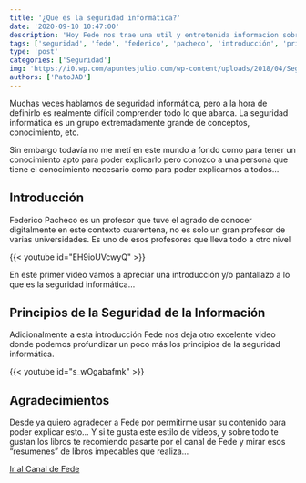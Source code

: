 ```yaml
---
title: '¿Que es la seguridad informática?'
date: '2020-09-10 10:47:00'
description: 'Hoy Fede nos trae una util y entretenida informacion sobre ¿que es la seguridad informática?'
tags: ['seguridad', 'fede', 'federico', 'pacheco', 'introducción', 'principios']
type: 'post'
categories: ['Seguridad']
img: 'https://i0.wp.com/apuntesjulio.com/wp-content/uploads/2018/04/Seguridad-Inform%C3%A1tica.jpg?fit=900%2C400&ssl=1'
authors: ['PatoJAD']
---
```


Muchas veces hablamos de seguridad informática, pero a la hora de definirlo es realmente difícil comprender todo lo que abarca. La seguridad informática es un grupo extremadamente grande de conceptos, conocimiento, etc.

Sin embargo todavía no me metí en este mundo a fondo como para tener un conocimiento apto para poder explicarlo pero conozco a una persona que tiene el conocimiento necesario como para poder explicarnos a todos…

## Introducción

Federico Pacheco es un profesor que tuve el agrado de conocer digitalmente en este contexto cuarentena, no es solo un gran profesor de varias universidades. Es uno de esos profesores que lleva todo a otro nivel

{{< youtube id="EH9ioUVcwyQ" >}}

En este primer video vamos a apreciar una introducción y/o pantallazo a lo que es la seguridad informática…

## Principios de la Seguridad de la Información

Adicionalmente a esta introducción Fede nos deja otro excelente video donde podemos profundizar un poco más los principios de la seguridad informática.

{{< youtube id="s_wOgabafmk" >}}

## Agradecimientos

Desde ya quiero agradecer a Fede por permitirme usar su contenido para poder explicar esto… Y si te gusta este estilo de videos, y sobre todo te gustan los libros te recomiendo pasarte por el canal de Fede y mirar esos “resumenes” de libros impecables que realiza…

[Ir al Canal de Fede](https://www.youtube.com/c/VisualAnanda)
